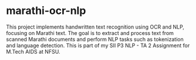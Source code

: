 # marathi-ocr-nlp
This project implements handwritten text recognition using OCR and NLP, focusing on Marathi text. The goal is to extract and process text from scanned Marathi documents and perform NLP tasks such as tokenization and language detection. This is part of my SII P3 NLP - TA 2 Assignment for M.Tech AIDS at NFSU.
